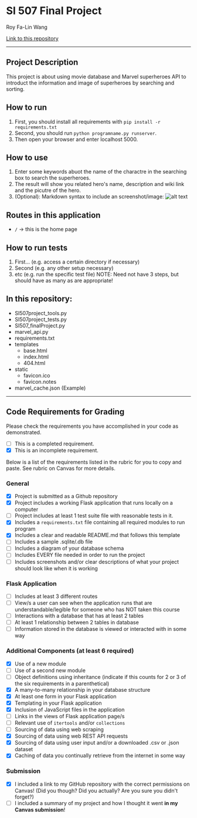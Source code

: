 # SI 507 Final Project

Roy Fa-Lin Wang

[Link to this repository](https://github.com/falinwang/SI507_FinalProject)

---

## Project Description

This project is about using movie database and Marvel superheroes API to introduct the information and image of superheroes by searching and sorting.

## How to run

1. First, you should install all requirements with `pip install -r requirements.txt`
2. Second, you should run `python programname.py runserver`.
3. Then open your browser and enter localhost 5000.

## How to use

1. Enter some keywords abuot the name of the charactre in the searching box to search the superheroes.
2. The result will show you related hero's name, description and wiki link and the picutre of the hero.
3. (Optional): Markdown syntax to include an screenshot/image: ![alt text](image.jpg)

## Routes in this application
- `/` -> this is the home page


## How to run tests
1. First... (e.g. access a certain directory if necessary)
2. Second (e.g. any other setup necessary)
3. etc (e.g. run the specific test file)
NOTE: Need not have 3 steps, but should have as many as are appropriate!

## In this repository:
- SI507project_tools.py
- SI507project_tests.py
- SI507_finalProject.py
- marvel_api.py
- requirements.txt
- templates
  - base.html
  - index.html
  - 404.html
- static
  - favicon.ico
  - favicon.notes
- marvel_cache.json (Example)

---
## Code Requirements for Grading
Please check the requirements you have accomplished in your code as demonstrated.
- [ ] This is a completed requirement.
- [x] This is an incomplete requirement.

Below is a list of the requirements listed in the rubric for you to copy and paste.  See rubric on Canvas for more details.

### General
- [x] Project is submitted as a Github repository
- [x] Project includes a working Flask application that runs locally on a computer
- [ ] Project includes at least 1 test suite file with reasonable tests in it.
- [x] Includes a `requirements.txt` file containing all required modules to run program
- [x] Includes a clear and readable README.md that follows this template
- [ ] Includes a sample .sqlite/.db file
- [ ] Includes a diagram of your database schema
- [ ] Includes EVERY file needed in order to run the project
- [ ] Includes screenshots and/or clear descriptions of what your project should look like when it is working

### Flask Application
- [ ] Includes at least 3 different routes
- [ ] View/s a user can see when the application runs that are understandable/legible for someone who has NOT taken this course
- [ ] Interactions with a database that has at least 2 tables
- [ ] At least 1 relationship between 2 tables in database
- [ ] Information stored in the database is viewed or interacted with in some way

### Additional Components (at least 6 required)
- [x] Use of a new module
- [ ] Use of a second new module
- [ ] Object definitions using inheritance (indicate if this counts for 2 or 3 of the six requirements in a parenthetical)
- [x] A many-to-many relationship in your database structure
- [x] At least one form in your Flask application
- [x] Templating in your Flask application
- [x] Inclusion of JavaScript files in the application
- [ ] Links in the views of Flask application page/s
- [ ] Relevant use of `itertools` and/or `collections`
- [ ] Sourcing of data using web scraping
- [x] Sourcing of data using web REST API requests
- [x] Sourcing of data using user input and/or a downloaded .csv or .json dataset
- [x] Caching of data you continually retrieve from the internet in some way

### Submission
- [x] I included a link to my GitHub repository with the correct permissions on Canvas! (Did you though? Did you actually? Are you sure you didn't forget?)
- [ ] I included a summary of my project and how I thought it went **in my Canvas submission**!
